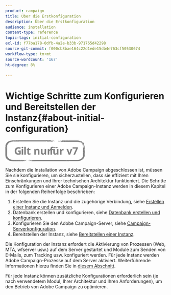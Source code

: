 ```yaml
---
product: campaign
title: Über die Erstkonfiguration
description: Über die Erstkonfiguration
audience: installation
content-type: reference
topic-tags: initial-configuration
exl-id: f77ba178-0dfb-4a2e-b33b-971765d42298
source-git-commit: f000cb8bae164c22d1ede15db4e763cf50530674
workflow-type: tm+mt
source-wordcount: '167'
ht-degree: 8%

---
```


# Wichtige Schritte zum Konfigurieren und Bereitstellen der Instanz{#about-initial-configuration}

![](../../assets/v7-only.svg)

Nachdem die Installation von Adobe Campaign abgeschlossen ist, müssen Sie sie konfigurieren, um sicherzustellen, dass sie effizient mit Ihren Einschränkungen und Ihrer technischen Architektur funktioniert. Die Schritte zum Konfigurieren einer Adobe Campaign-Instanz werden in diesem Kapitel in der folgenden Reihenfolge beschrieben:

1. Erstellen Sie die Instanz und die zugehörige Verbindung, siehe [Erstellen einer Instanz und Anmelden](../../installation/using/creating-an-instance-and-logging-on.md).
1. Datenbank erstellen und konfigurieren, siehe [Datenbank erstellen und konfigurieren](../../installation/using/creating-and-configuring-the-database.md).
1. Konfigurieren Sie den Adobe Campaign-Server, siehe [Campaign-Serverkonfiguration](../../installation/using/configuring-campaign-server.md).
1. Bereitstellen der Instanz, siehe [Bereitstellen einer Instanz](../../installation/using/deploying-an-instance.md).

Die Konfiguration der Instanz erfordert die Aktivierung von Prozessen (Web, MTA, wfserver usw.) auf dem Server gestartet und Module zum Senden von E-Mails, zum Tracking usw. konfiguriert werden. Für jede Instanz werden Adobe Campaign-Prozesse auf dem Server aktiviert. Weiterführende Informationen hierzu finden Sie in [diesem Abschnitt](../../installation/using/configuring-campaign-server.md#enabling-processes).

Für jede Instanz können zusätzliche Konfigurationen erforderlich sein (je nach verwendetem Modul, Ihrer Architektur und Ihren Anforderungen), um den Betrieb von Adobe Campaign zu optimieren.
